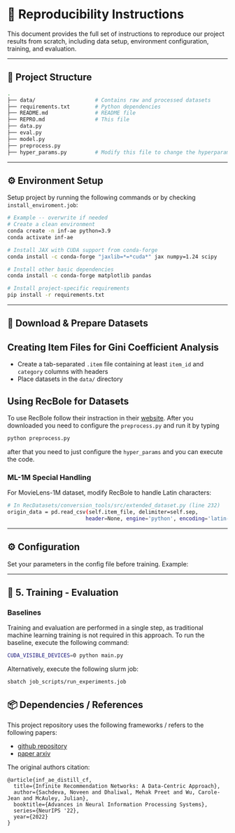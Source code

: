 # 🔁 Reproducibility Instructions

This document provides the full set of instructions to reproduce our project results from scratch, including data setup, environment configuration, training, and evaluation.

---

## 🧱 Project Structure

```bash
.
├── data/                   # Contains raw and processed datasets
├── requirements.txt        # Python dependencies
├── README.md               # README file
├── REPRO.md                # This file
├── data.py
├── eval.py
├── model.py
├── preprocess.py
├── hyper_params.py         # Modify this file to change the hyperparamets
```

---

## ⚙️ Environment Setup


Setup project by running the following commands or by checking `install_enviroment.job`:

```bash
# Example -- overwrite if needed
# Create a clean environment
conda create -n inf-ae python=3.9
conda activate inf-ae

# Install JAX with CUDA support from conda-forge
conda install -c conda-forge "jaxlib=*=*cuda*" jax numpy=1.24 scipy

# Install other basic dependencies
conda install -c conda-forge matplotlib pandas

# Install project-specific requirements
pip install -r requirements.txt
```

---

## 📂 Download & Prepare Datasets

## Creating Item Files for Gini Coefficient Analysis

- Create a tab-separated `.item` file containing at least `item_id` and `category` columns with headers
- Place datasets in the `data/` directory

## Using RecBole for Datasets

To use RecBole follow their instraction in their [website](https://recbole.io/dataset_list.html). After you downloaded you need to configure the `preprocess.py` and run it by typing 

```python
python preprocess.py
```

after that you need to just configure the `hyper_params` and you can execute the code.

### ML-1M Special Handling

For MovieLens-1M dataset, modify RecBole to handle Latin characters:

```bash
# In RecDatasets/conversion_tools/src/extended_dataset.py (line 232)
origin_data = pd.read_csv(self.item_file, delimiter=self.sep, 
                         header=None, engine='python', encoding='latin-1')
```


---

## ⚙️ Configuration

Set your parameters in the config file before training. Example:


---

## 🚀 5. Training - Evaluation

### Baselines

Training and evaluation are performed in a single step, as traditional machine learning training is not required in this approach. To run the baseline, execute the following command:

```bash
CUDA_VISIBLE_DEVICES=0 python main.py
```

Alternatively, execute the following slurm job:

```bash
sbatch job_scripts/run_experiments.job
```


## 📦 Dependencies / References

This project repository uses the following frameworks / refers to the following papers:

- [github repository](https://github.com/noveens/infinite_ae_cf)
- [paper arxiv](https://arxiv.org/abs/2206.02626)

The original authors citation:

```
@article{inf_ae_distill_cf,
  title={Infinite Recommendation Networks: A Data-Centric Approach},
  author={Sachdeva, Noveen and Dhaliwal, Mehak Preet and Wu, Carole-Jean and McAuley, Julian},
  booktitle={Advances in Neural Information Processing Systems},
  series={NeurIPS '22},
  year={2022}
}
```


